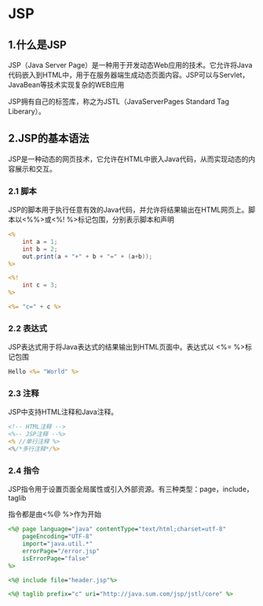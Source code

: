 # JSP

## 1.什么是JSP

JSP（Java Server Page）是一种用于开发动态Web应用的技术。它允许将Java代码嵌入到HTML中，用于在服务器端生成动态页面内容。JSP可以与Servlet，JavaBean等技术实现复杂的WEB应用

JSP拥有自己的标签库，称之为JSTL（JavaServerPages Standard Tag Liberary）。

## 2.JSP的基本语法

JSP是一种动态的网页技术，它允许在HTML中嵌入Java代码，从而实现动态的内容展示和交互。

### 2.1 脚本

JSP的脚本用于执行任意有效的Java代码，并允许将结果输出在HTML网页上。脚本以<%%>或<%!  %>标记包围，分别表示脚本和声明

```jsp
<%
	int a = 1;
	int b = 2;
	out.print(a + "+" + b + "=" + (a+b));
%>

<%! 
	int c = 3;
%>

<%= "c=" + c %>
```

### 2.2 表达式

JSP表达式用于将Java表达式的结果输出到HTML页面中。表达式以 <%= %>标记包围

```jsp
Hello <%= "World" %>
```

### 2.3 注释

JSP中支持HTML注释和Java注释。

```jsp
<!-- HTML注释 -->
<%-- JSP注释 --%>
<% //单行注释 %>
<%/*多行注释*/%>
```

### 2.4 指令

JSP指令用于设置页面全局属性或引入外部资源。有三种类型：page，include，taglib

指令都是由<%@ %>作为开始

```jsp
<%@ page language="java" contentType="text/html;charset=utf-8"
	pageEncoding="UTF-8"
	import="java.util.*"
	errorPage="/error.jsp"
	isErrorPage="false"
%>

<%@ include file="header.jsp"%>

<%@ taglib prefix="c" uri="http://java.sum.com/jsp/jstl/core" %>
```

